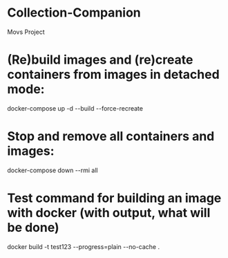 # Collection-Companion
Movs Project

# (Re)build images and (re)create containers from images in detached mode:
docker-compose up -d --build --force-recreate

# Stop and remove all containers and images:
docker-compose down --rmi all

# Test command for building an image with docker (with output, what will be done)
docker build -t test123 --progress=plain --no-cache .
